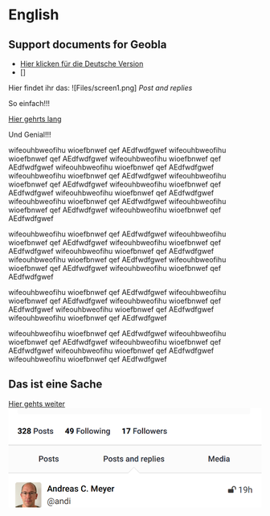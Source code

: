# English

## Support documents for Geobla

- [Hier klicken für die Deutsche Version](de/index)
- []







Hier findet ihr das:
![Files/screen1.png]
*Post and replies*

So einfach!!!

[Hier gehrts lang](Geobla/Docs/de/index.md#das-ist-eine-sache)

Und Genial!!!

wifeouhbweofihu wioefbnwef qef AEdfwdfgwef wifeouhbweofihu wioefbnwef qef AEdfwdfgwef wifeouhbweofihu wioefbnwef qef AEdfwdfgwef wifeouhbweofihu wioefbnwef qef AEdfwdfgwef wifeouhbweofihu wioefbnwef qef AEdfwdfgwef wifeouhbweofihu wioefbnwef qef AEdfwdfgwef wifeouhbweofihu wioefbnwef qef AEdfwdfgwef wifeouhbweofihu wioefbnwef qef AEdfwdfgwef 
wifeouhbweofihu wioefbnwef qef AEdfwdfgwef wifeouhbweofihu wioefbnwef qef AEdfwdfgwef wifeouhbweofihu wioefbnwef qef AEdfwdfgwef 

wifeouhbweofihu wioefbnwef qef AEdfwdfgwef wifeouhbweofihu wioefbnwef qef AEdfwdfgwef wifeouhbweofihu wioefbnwef qef AEdfwdfgwef wifeouhbweofihu wioefbnwef qef AEdfwdfgwef wifeouhbweofihu wioefbnwef qef AEdfwdfgwef wifeouhbweofihu wioefbnwef qef AEdfwdfgwef wifeouhbweofihu wioefbnwef qef AEdfwdfgwef 

wifeouhbweofihu wioefbnwef qef AEdfwdfgwef wifeouhbweofihu wioefbnwef qef AEdfwdfgwef wifeouhbweofihu wioefbnwef qef AEdfwdfgwef wifeouhbweofihu wioefbnwef qef AEdfwdfgwef wifeouhbweofihu wioefbnwef qef AEdfwdfgwef 

wifeouhbweofihu wioefbnwef qef AEdfwdfgwef wifeouhbweofihu wioefbnwef qef AEdfwdfgwef wifeouhbweofihu wioefbnwef qef AEdfwdfgwef wifeouhbweofihu wioefbnwef qef AEdfwdfgwef wifeouhbweofihu wioefbnwef qef AEdfwdfgwef 


## Das ist eine Sache

[Hier gehts weiter](Geobla-FAQ)
![Mein Foto](assets/screen1.png)